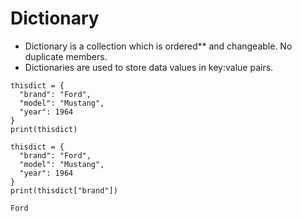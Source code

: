 # Dictionary
- Dictionary is a collection which is ordered** and changeable. No duplicate members.
- Dictionaries are used to store data values in key:value pairs.
```
thisdict = {
  "brand": "Ford",
  "model": "Mustang",
  "year": 1964
}
print(thisdict)
```
```
thisdict = {
  "brand": "Ford",
  "model": "Mustang",
  "year": 1964
}
print(thisdict["brand"])
```
```
Ford
```

